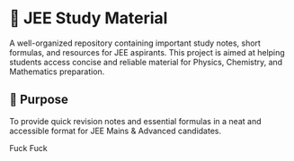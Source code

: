 # 📘 JEE Study Material

A well-organized repository containing important study notes, short formulas, and resources for JEE aspirants. This project is aimed at helping students access concise and reliable material for Physics, Chemistry, and Mathematics preparation.

## 🎯 Purpose

To provide quick revision notes and essential formulas in a neat and accessible format for JEE Mains & Advanced candidates.


Fuck Fuck 


